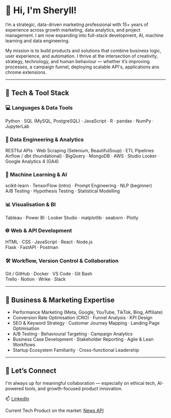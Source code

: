 
# 👋 Hi, I'm Sheryll!

I’m a strategic, data-driven marketing professional with 15+ years of experience across growth marketing, data analytics, and project management. I am now expanding into full-stack development, AI, machine learning and data engineering.

My mission is to build products and solutions that combine business logic, user experience, and automation. I thrive at the intersection of creativity, strategy, technology, and human behaviour — whether it’s improving processes, a campaign funnel, deploying scalable API's, applications ans chrome extensions.

---


## 🧰 Tech & Tool Stack

### 💻 Languages & Data Tools  
Python · SQL (MySQL, PostgreSQL) · JavaScript · R · pandas · NumPy · JupyterLab

### 🔧 Data Engineering & Analytics  
RESTful APIs · Web Scraping (Selenium, BeautifulSoup) · ETL Pipelines  
Airflow / dbt (foundational) · BigQuery · MongoDB · AWS · Studio Looker · Google Analytics 4 (GA4)

### 🤖 Machine Learning & AI  
scikit-learn · TensorFlow (intro) · Prompt Engineering · NLP (beginner)  
A/B Testing · Hypothesis Testing · Statistical Modelling  

### 📊 Visualisation & BI  
Tableau · Power BI · Looker Studio · matplotlib · seaborn · Plotly

### 🌐 Web & API Development  
HTML · CSS · JavaScript · React · Node.js  
Flask · FastAPI · Postman  

### 🛠 Workflow, Version Control & Collaboration  
Git / GitHub · Docker · VS Code · Git Bash  
Trello · Notion · Wrike · Slack  

---

## 🎯 Business & Marketing Expertise

- Performance Marketing (Meta, Google, YouTube, TikTok, Bing, Affiliate)
- Conversion Rate Optimisation (CRO) · Funnel Analysis · KPI Design
- SEO & Keyword Strategy · Customer Journey Mapping · Landing Page Optimisation
- A/B Testing · Behavioural Targeting · Campaign Analytics
- Business Case Development · Stakeholder Reporting · Agile & Lean Workflows
- Startup Ecosystem Familiarity · Cross-functional Leadership

---


## 🔗 Let’s Connect

I'm always up for meaningful collaboration — especially on ethical tech, AI-powered tools, and growth-focused product innovation.

📫 [LinkedIn](https://www.linkedin.com/in/sherylldumapal)  

Current Tech Product on the market: [News API](https://rapidapi.com/sherdumapal/api/climate-change-news-api5)
